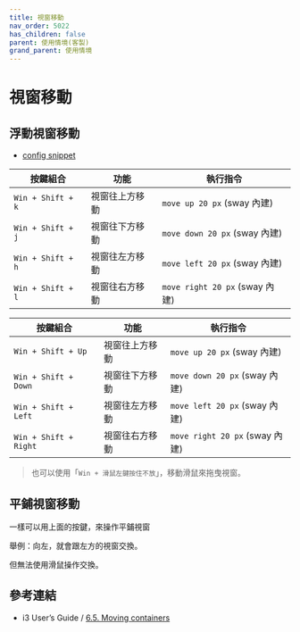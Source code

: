 ```yaml
---
title: 視窗移動
nav_order: 5022
has_children: false
parent: 使用情境(客製)
grand_parent: 使用情境
---
```



# 視窗移動


## 浮動視窗移動

* [config snippet](https://github.com/samwhelp/note-about-i3wm/blob/gh-pages/_demo/config/i3wm-config/main/config/i3/share/gen/i3wm-gen-rc/Section/Subject/Window/Keybind/Move.conf)


| 按鍵組合          | 功能           | 執行指令              |
| ----------------- | -------------- | ---------------------------- |
| `Win + Shift + k` | 視窗往上方移動 | `move up 20 px` (sway 內建)    |
| `Win + Shift + j` | 視窗往下方移動 | `move down 20 px` (sway 內建)  |
| `Win + Shift + h` | 視窗往左方移動 | `move left 20 px` (sway 內建)  |
| `Win + Shift + l` | 視窗往右方移動 | `move right 20 px` (sway 內建) |


| 按鍵組合              | 功能           | 執行指令                     |
| --------------------- | -------------- | ---------------------------- |
| `Win + Shift + Up`    | 視窗往上方移動 | `move up 20 px` (sway 內建)    |
| `Win + Shift + Down`  | 視窗往下方移動 | `move down 20 px` (sway 內建)  |
| `Win + Shift + Left`  | 視窗往左方移動 | `move left 20 px` (sway 內建)  |
| `Win + Shift + Right` | 視窗往右方移動 | `move right 20 px` (sway 內建) |


> 也可以使用「`Win + 滑鼠左鍵按住不放`」，移動滑鼠來拖曳視窗。

## 平鋪視窗移動

一樣可以用上面的按鍵，來操作平鋪視窗

舉例：向左，就會跟左方的視窗交換。

但無法使用滑鼠操作交換。


## 參考連結

* i3 User’s Guide / [6.5. Moving containers](https://i3wm.org/docs/userguide.html#_moving_containers)
